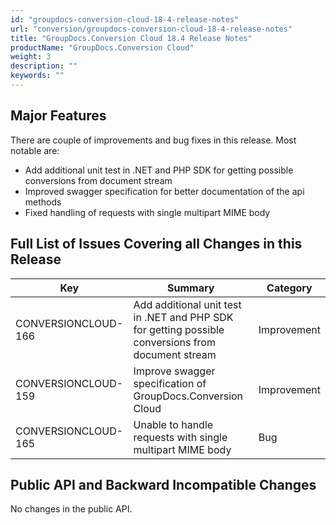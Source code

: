 ```yaml
---
id: "groupdocs-conversion-cloud-18-4-release-notes"
url: "conversion/groupdocs-conversion-cloud-18-4-release-notes"
title: "GroupDocs.Conversion Cloud 18.4 Release Notes"
productName: "GroupDocs.Conversion Cloud"
weight: 3
description: ""
keywords: ""
---
```


## Major Features ##

There are couple of improvements and bug fixes in this release. Most notable are:

* Add additional unit test in .NET and PHP SDK for getting possible conversions from document stream
* Improved swagger specification for better documentation of the api methods
* Fixed handling of requests with single multipart MIME body

## Full List of Issues Covering all Changes in this Release ##

|Key|Summary|Category
|---|---|---
|CONVERSIONCLOUD-166|Add additional unit test in .NET and PHP SDK for getting possible conversions from document stream|Improvement
|CONVERSIONCLOUD-159|Improve swagger specification of GroupDocs.Conversion Cloud|Improvement
|CONVERSIONCLOUD-165|Unable to handle requests with single multipart MIME body|Bug

## Public API and Backward Incompatible Changes ##

No changes in the public API.
